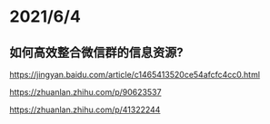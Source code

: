 # 2021/6/4
## 如何高效整合微信群的信息资源?
https://jingyan.baidu.com/article/c1465413520ce54afcfc4cc0.html

https://zhuanlan.zhihu.com/p/90623537

https://zhuanlan.zhihu.com/p/41322244